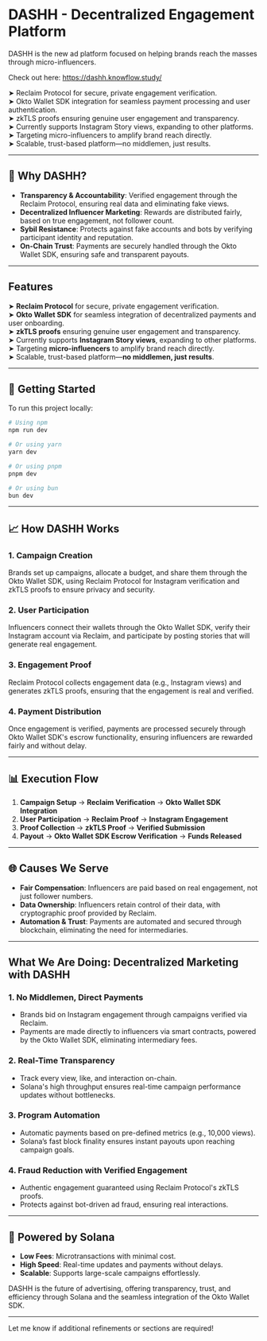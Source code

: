 # DASHH - Decentralized Engagement Platform

DASHH is the new ad platform focused on helping brands reach the masses through micro-influencers.  

Check out here: https://dashh.knowflow.study/

➤ Reclaim Protocol for secure, private engagement verification.  
➤ Okto Wallet SDK integration for seamless payment processing and user authentication.  
➤ zkTLS proofs ensuring genuine user engagement and transparency.  
➤ Currently supports Instagram Story views, expanding to other platforms.  
➤ Targeting micro-influencers to amplify brand reach directly.  
➤ Scalable, trust-based platform—no middlemen, just results.

---

## 🌟 Why DASHH?

- **Transparency & Accountability**: Verified engagement through the Reclaim Protocol, ensuring real data and eliminating fake views.  
- **Decentralized Influencer Marketing**: Rewards are distributed fairly, based on true engagement, not follower count.  
- **Sybil Resistance**: Protects against fake accounts and bots by verifying participant identity and reputation.  
- **On-Chain Trust**: Payments are securely handled through the Okto Wallet SDK, ensuring safe and transparent payouts.

---

## Features

➤ **Reclaim Protocol** for secure, private engagement verification.  
➤ **Okto Wallet SDK** for seamless integration of decentralized payments and user onboarding.  
➤ **zkTLS proofs** ensuring genuine user engagement and transparency.  
➤ Currently supports **Instagram Story views**, expanding to other platforms.  
➤ Targeting **micro-influencers** to amplify brand reach directly.  
➤ Scalable, trust-based platform—**no middlemen, just results**.

---

## 🚀 Getting Started

To run this project locally:

```bash
# Using npm
npm run dev

# Or using yarn
yarn dev

# Or using pnpm
pnpm dev

# Or using bun
bun dev
```

---

## 📈 How DASHH Works

### 1. **Campaign Creation**  
Brands set up campaigns, allocate a budget, and share them through the Okto Wallet SDK, using Reclaim Protocol for Instagram verification and zkTLS proofs to ensure privacy and security.

### 2. **User Participation**  
Influencers connect their wallets through the Okto Wallet SDK, verify their Instagram account via Reclaim, and participate by posting stories that will generate real engagement.

### 3. **Engagement Proof**  
Reclaim Protocol collects engagement data (e.g., Instagram views) and generates zkTLS proofs, ensuring that the engagement is real and verified.

### 4. **Payment Distribution**  
Once engagement is verified, payments are processed securely through Okto Wallet SDK's escrow functionality, ensuring influencers are rewarded fairly and without delay.

---

## 📊 Execution Flow

1. **Campaign Setup** → **Reclaim Verification** → **Okto Wallet SDK Integration**  
2. **User Participation** → **Reclaim Proof** → **Instagram Engagement**  
3. **Proof Collection** → **zkTLS Proof** → **Verified Submission**  
4. **Payout** → **Okto Wallet SDK Escrow Verification** → **Funds Released**

---

## 🌐 Causes We Serve

- **Fair Compensation**: Influencers are paid based on real engagement, not just follower numbers.  
- **Data Ownership**: Influencers retain control of their data, with cryptographic proof provided by Reclaim.  
- **Automation & Trust**: Payments are automated and secured through blockchain, eliminating the need for intermediaries.

---

## What We Are Doing: Decentralized Marketing with DASHH

### 1. **No Middlemen, Direct Payments**  
- Brands bid on Instagram engagement through campaigns verified via Reclaim.  
- Payments are made directly to influencers via smart contracts, powered by the Okto Wallet SDK, eliminating intermediary fees.

### 2. **Real-Time Transparency**  
- Track every view, like, and interaction on-chain.  
- Solana's high throughput ensures real-time campaign performance updates without bottlenecks.

### 3. **Program Automation**  
- Automatic payments based on pre-defined metrics (e.g., 10,000 views).  
- Solana’s fast block finality ensures instant payouts upon reaching campaign goals.

### 4. **Fraud Reduction with Verified Engagement**  
- Authentic engagement guaranteed using Reclaim Protocol's zkTLS proofs.  
- Protects against bot-driven ad fraud, ensuring real interactions.

---

## 🔗 Powered by Solana  

- **Low Fees**: Microtransactions with minimal cost.  
- **High Speed**: Real-time updates and payments without delays.  
- **Scalable**: Supports large-scale campaigns effortlessly.  

DASHH is the future of advertising, offering transparency, trust, and efficiency through Solana and the seamless integration of the Okto Wallet SDK.

--- 

Let me know if additional refinements or sections are required!
